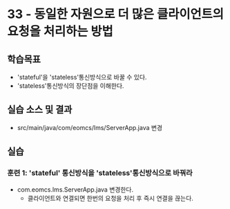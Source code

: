 # 33 - 동일한 자원으로 더 많은 클라이언트의 요청을 처리하는 방법

## 학습목표

- 'stateful'을 'stateless'통신방식으로 바꿀 수 있다.
- 'stateless'통신방식의 장단점을 이해한다.

## 실습 소스 및 결과

- src/main/java/com/eomcs/lms/ServerApp.java 변경


## 실습  

### 훈련 1: 'stateful' 통신방식을 'stateless'통신방식으로 바꿔라

- com.eomcs.lms.ServerApp.java 변경한다.
  - 클라이언트와 연결되면 한번의 요청을 처리 후 즉시 연결을 끊는다.

  